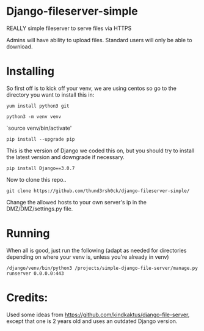 # Django-fileserver-simple
REALLY simple fileserver to serve files via HTTPS

Admins will have ability to upload files. Standard users will only be able to download.

# Installing
So first off is to kick off your venv, we are using centos so go to the directory you want to install this in: 

`yum install python3 git`

`python3 -m venv venv`

`source venv/bin/activate'

`pip install --upgrade pip`

This is the version of Django we coded this on, but you should try to install the latest version and downgrade if necessary.

`pip install Django==3.0.7`

Now to clone this repo..

`git clone https://github.com/thund3rsh0ck/django-fileserver-simple/`

Change the allowed hosts to your own server's ip in the DMZ/DMZ/settings.py file.

# Running
When all is good, just run the following (adapt as needed for directories depending on where your venv is, unless you're already in venv)

`/django/venv/bin/python3 /projects/simple-django-file-server/manage.py runserver 0.0.0.0:443`

# Credits:
Used some ideas from https://github.com/kindkaktus/django-file-server, except that one is 2 years old and uses an outdated Django version.
